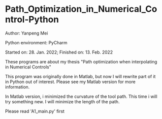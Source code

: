 # Path_Optimization_in_Numerical_Control-Python

Author: Yanpeng Mei

Python environment: PyCharm

Started on: 28. Jan. 2022;    Finished on: 13. Feb. 2022

These programs are about my thesis "Path optimization when interpolating in Numerical Controls"

This program was originally done in Matlab, but now I will rewrite part of it in Python out of interest. Please see my Matlab version for more information.

In Matlab version, i minimized the curvature of the tool path. This time i will try something new. I will minimize the length of the path.

Please read 'A1_main.py' first
